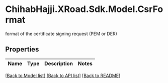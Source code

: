 # ChihabHajji.XRoad.Sdk.Model.CsrFormat
format of the certificate signing request (PEM or DER)

## Properties

Name | Type | Description | Notes
------------ | ------------- | ------------- | -------------

[[Back to Model list]](../README.md#documentation-for-models) [[Back to API list]](../README.md#documentation-for-api-endpoints) [[Back to README]](../README.md)

